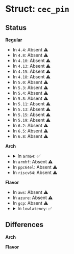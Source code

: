 # Struct: <code>cec_pin</code>

## Status
<b>Regular</b>
<ul>
<li>
In <code>4.4</code>: Absent ⚠️
</li>
<li>
In <code>4.8</code>: Absent ⚠️
</li>
<li>
In <code>4.10</code>: Absent ⚠️
</li>
<li>
In <code>4.13</code>: Absent ⚠️
</li>
<li>
In <code>4.15</code>: Absent ⚠️
</li>
<li>
In <code>4.18</code>: Absent ⚠️
</li>
<li>
In <code>5.0</code>: Absent ⚠️
</li>
<li>
In <code>5.3</code>: Absent ⚠️
</li>
<li>
In <code>5.4</code>: Absent ⚠️
</li>
<li>
In <code>5.8</code>: Absent ⚠️
</li>
<li>
In <code>5.11</code>: Absent ⚠️
</li>
<li>
In <code>5.13</code>: Absent ⚠️
</li>
<li>
In <code>5.15</code>: Absent ⚠️
</li>
<li>
In <code>5.19</code>: Absent ⚠️
</li>
<li>
In <code>6.2</code>: Absent ⚠️
</li>
<li>
In <code>6.5</code>: Absent ⚠️
</li>
<li>
In <code>6.8</code>: Absent ⚠️
</li>
</ul>
<b>Arch</b>
<ul>
<li>
<details>
<summary>In <code>arm64</code>: ✅</summary>

```c
struct cec_pin {
    struct cec_adapter *adap;
    const struct cec_pin_ops *ops;
    struct task_struct *kthread;
    wait_queue_head_t kthread_waitq;
    struct hrtimer timer;
    ktime_t ts;
    unsigned int wait_usecs;
    u16 la_mask;
    bool enabled;
    bool monitor_all;
    bool rx_eom;
    bool enable_irq_failed;
    enum cec_pin_state state;
    struct cec_msg tx_msg;
    u32 tx_bit;
    bool tx_nacked;
    u32 tx_signal_free_time;
    bool tx_toggle;
    struct cec_msg rx_msg;
    u32 rx_bit;
    bool rx_toggle;
    u32 rx_start_bit_low_too_short_cnt;
    u64 rx_start_bit_low_too_short_ts;
    u32 rx_start_bit_low_too_short_delta;
    u32 rx_start_bit_too_short_cnt;
    u64 rx_start_bit_too_short_ts;
    u32 rx_start_bit_too_short_delta;
    u32 rx_start_bit_too_long_cnt;
    u32 rx_data_bit_too_short_cnt;
    u64 rx_data_bit_too_short_ts;
    u32 rx_data_bit_too_short_delta;
    u32 rx_data_bit_too_long_cnt;
    u32 rx_low_drive_cnt;
    struct cec_msg work_rx_msg;
    u8 work_tx_status;
    ktime_t work_tx_ts;
    atomic_t work_irq_change;
    atomic_t work_pin_num_events;
    unsigned int work_pin_events_wr;
    unsigned int work_pin_events_rd;
    ktime_t work_pin_ts[128];
    u8 work_pin_events[128];
    bool work_pin_events_dropped;
    u32 work_pin_events_dropped_cnt;
    ktime_t timer_ts;
    u32 timer_cnt;
    u32 timer_100ms_overruns;
    u32 timer_300ms_overruns;
    u32 timer_max_overrun;
    u32 timer_sum_overrun;
    u32 tx_custom_low_usecs;
    u32 tx_custom_high_usecs;
    bool tx_ignore_nack_until_eom;
    bool tx_custom_pulse;
    bool tx_generated_poll;
    bool tx_post_eom;
    u8 tx_extra_bytes;
    u32 tx_low_drive_cnt;
};
```
</details>
</li>
<li>
In <code>armhf</code>: Absent ⚠️
</li>
<li>
In <code>ppc64el</code>: Absent ⚠️
</li>
<li>
In <code>riscv64</code>: Absent ⚠️
</li>
</ul>
<b>Flavor</b>
<ul>
<li>
In <code>aws</code>: Absent ⚠️
</li>
<li>
In <code>azure</code>: Absent ⚠️
</li>
<li>
In <code>gcp</code>: Absent ⚠️
</li>
<li>
<details>
<summary>In <code>lowlatency</code>: ✅</summary>

```c
struct cec_pin {
    struct cec_adapter *adap;
    const struct cec_pin_ops *ops;
    struct task_struct *kthread;
    wait_queue_head_t kthread_waitq;
    struct hrtimer timer;
    ktime_t ts;
    unsigned int wait_usecs;
    u16 la_mask;
    bool enabled;
    bool monitor_all;
    bool rx_eom;
    bool enable_irq_failed;
    enum cec_pin_state state;
    struct cec_msg tx_msg;
    u32 tx_bit;
    bool tx_nacked;
    u32 tx_signal_free_time;
    bool tx_toggle;
    struct cec_msg rx_msg;
    u32 rx_bit;
    bool rx_toggle;
    u32 rx_start_bit_low_too_short_cnt;
    u64 rx_start_bit_low_too_short_ts;
    u32 rx_start_bit_low_too_short_delta;
    u32 rx_start_bit_too_short_cnt;
    u64 rx_start_bit_too_short_ts;
    u32 rx_start_bit_too_short_delta;
    u32 rx_start_bit_too_long_cnt;
    u32 rx_data_bit_too_short_cnt;
    u64 rx_data_bit_too_short_ts;
    u32 rx_data_bit_too_short_delta;
    u32 rx_data_bit_too_long_cnt;
    u32 rx_low_drive_cnt;
    struct cec_msg work_rx_msg;
    u8 work_tx_status;
    ktime_t work_tx_ts;
    atomic_t work_irq_change;
    atomic_t work_pin_num_events;
    unsigned int work_pin_events_wr;
    unsigned int work_pin_events_rd;
    ktime_t work_pin_ts[128];
    u8 work_pin_events[128];
    bool work_pin_events_dropped;
    u32 work_pin_events_dropped_cnt;
    ktime_t timer_ts;
    u32 timer_cnt;
    u32 timer_100ms_overruns;
    u32 timer_300ms_overruns;
    u32 timer_max_overrun;
    u32 timer_sum_overrun;
    u32 tx_custom_low_usecs;
    u32 tx_custom_high_usecs;
    bool tx_ignore_nack_until_eom;
    bool tx_custom_pulse;
    bool tx_generated_poll;
    bool tx_post_eom;
    u8 tx_extra_bytes;
    u32 tx_low_drive_cnt;
};
```
</details>
</li>
</ul>

## Differences
<b>Arch</b>
<ul>
</ul>
<b>Flavor</b>
<ul>
</ul>

